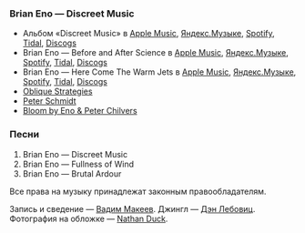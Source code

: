 ### Brian Eno — Discreet Music

- Альбом «Discreet Music» в
	[Apple Music](https://music.apple.com/album/724643909),
	[Яндекс.Музыке](https://music.yandex.ru/album/36029),
	[Spotify](https://open.spotify.com/album/7b67MKOwyj7mIcEVnoJSOG),
	[Tidal](https://tidal.com/browse/album/164531),
	[Discogs](https://www.discogs.com/master/6436)
- Brian Eno — Before and After Science в
	[Apple Music](https://music.apple.com/album/724418251),
	[Яндекс.Музыке](https://music.yandex.ru/album/34740),
	[Spotify](https://open.spotify.com/album/6lU1MDxi3TqhKnYNQm555u),
	[Tidal](https://tidal.com/browse/album/155112),
	[Discogs](https://www.discogs.com/master/6718)
- Brian Eno — Here Come The Warm Jets в
	[Apple Music](https://music.apple.com/album/723783174),
	[Яндекс.Музыке](https://music.yandex.ru/album/44416),
	[Spotify](https://open.spotify.com/album/74jn28Kr29iyh8eZXSvnwi),
	[Tidal](https://tidal.com/browse/album/155123),
	[Discogs](https://www.discogs.com/master/6152)
- [Oblique Strategies](http://www.rtqe.net/ObliqueStrategies/)
- [Peter Schmidt](http://peterschmidtweb.com)
- [Bloom by Eno & Peter Chilvers](https://apps.apple.com/app/id292792586)

### Песни

1. Brian Eno — Discreet Music
2. Brian Eno — Fullness of Wind
3. Brian Eno — Brutal Ardour

Все права на музыку принадлежат законным правообладателям.

Запись и сведение — [Вадим Макеев](https://pepelsbey.dev/).
Джингл — [Дэн Лебовиц](https://www.youtube.com/channel/UC38A5qHrlc_Zgua7vL4b96w).
Фотография на обложке — [Nathan Duck](https://unsplash.com/photos/Jo5FUEkhB_4).
